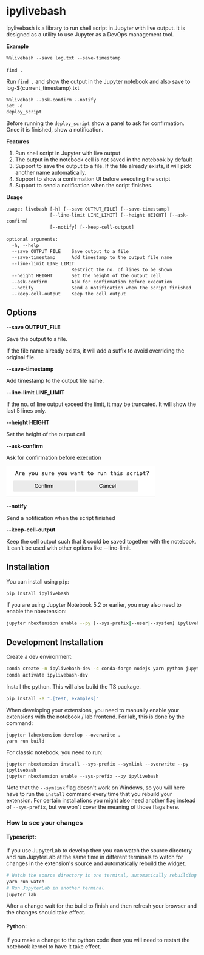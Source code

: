 # ipylivebash

ipylivebash is a library to run shell script in Jupyter with live output.
It is designed as a utility to use Jupyter as a DevOps management tool.

**Example**

```
%%livebash --save log.txt --save-timestamp

find .
```

Run `find .` and show the output in the Jupyter notebook and also save to log-${current_timestamp}.txt

```
%%livebash --ask-confirm --notify
set -e
deploy_script
```

Before running the `deploy_script` show a panel to ask for confirmation. Once it is finished, show a notification.

**Features**

1. Run shell script in Jupyter with live output
2. The output in the notebook cell is not saved in the notebook by default
3. Support to save the output to a file. If the file already exists, it will pick another name automatically.
4. Support to show a confirmation UI before executing the script
5. Support to send a notification when the script finishes.

**Usage**

```
usage: livebash [-h] [--save OUTPUT_FILE] [--save-timestamp]
                [--line-limit LINE_LIMIT] [--height HEIGHT] [--ask-confirm]
                [--notify] [--keep-cell-output]

optional arguments:
  -h, --help
  --save OUTPUT_FILE    Save output to a file
  --save-timestamp      Add timestamp to the output file name
  --line-limit LINE_LIMIT
                        Restrict the no. of lines to be shown
  --height HEIGHT       Set the height of the output cell
  --ask-confirm         Ask for confirmation before execution
  --notify              Send a notification when the script finished
  --keep-cell-output    Keep the cell output
```

## Options

**--save OUTPUT_FILE**

Save the output to a file. 

If the file name already exists, it will add a suffix to avoid overriding the original file.

**--save-timestamp**

Add timestamp to the output file name.

**--line-limit LINE_LIMIT**

If the no. of line output exceed the limit, it may be truncated. 
It will show the last 5 lines only.

**--height HEIGHT**

Set the height of the output cell

**--ask-confirm**
 
Ask for confirmation before execution

![ask_confirm.png (392×80)](https://raw.githubusercontent.com/benlau/ipylivebash/main/docs/img/ask_confirm.png)

**--notify**
  
Send a notification when the script finished

**--keep-cell-output**

Keep the cell output such that it could be saved together with the notebook.
It can't be used with other options like --line-limit.

## Installation

You can install using `pip`:

```bash
pip install ipylivebash
```

If you are using Jupyter Notebook 5.2 or earlier, you may also need to enable
the nbextension:
```bash
jupyter nbextension enable --py [--sys-prefix|--user|--system] ipylivebash
```

## Development Installation

Create a dev environment:
```bash
conda create -n ipylivebash-dev -c conda-forge nodejs yarn python jupyterlab
conda activate ipylivebash-dev
```

Install the python. This will also build the TS package.
```bash
pip install -e ".[test, examples]"
```

When developing your extensions, you need to manually enable your extensions with the
notebook / lab frontend. For lab, this is done by the command:

```
jupyter labextension develop --overwrite .
yarn run build
```

For classic notebook, you need to run:

```
jupyter nbextension install --sys-prefix --symlink --overwrite --py ipylivebash
jupyter nbextension enable --sys-prefix --py ipylivebash
```

Note that the `--symlink` flag doesn't work on Windows, so you will here have to run
the `install` command every time that you rebuild your extension. For certain installations
you might also need another flag instead of `--sys-prefix`, but we won't cover the meaning
of those flags here.

### How to see your changes
#### Typescript:
If you use JupyterLab to develop then you can watch the source directory and run JupyterLab at the same time in different
terminals to watch for changes in the extension's source and automatically rebuild the widget.

```bash
# Watch the source directory in one terminal, automatically rebuilding when needed
yarn run watch
# Run JupyterLab in another terminal
jupyter lab
```

After a change wait for the build to finish and then refresh your browser and the changes should take effect.

#### Python:
If you make a change to the python code then you will need to restart the notebook kernel to have it take effect.
